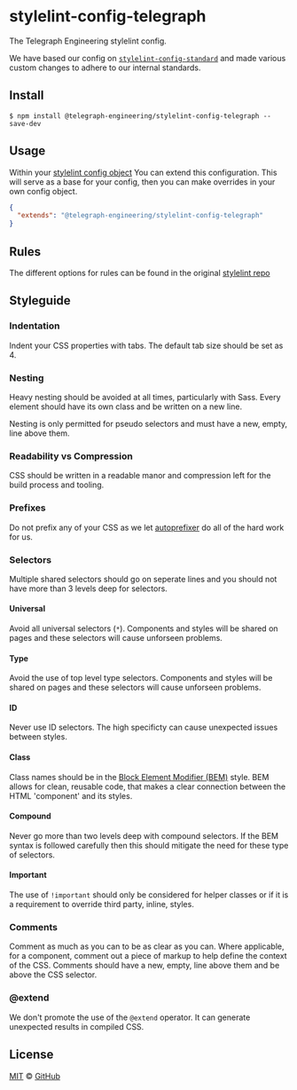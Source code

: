 # stylelint-config-telegraph

The Telegraph Engineering stylelint config.

We have based our config on [`stylelint-config-standard`](https://github.com/stylelint/stylelint-config-standard) and made various custom changes to adhere to our internal standards.

## Install

```
$ npm install @telegraph-engineering/stylelint-config-telegraph --save-dev
```

## Usage

Within your [stylelint config object](http://stylelint.io/user-guide/configuration/#extends) You can extend this configuration. This will serve as a base for your config, then you can make overrides in your own config object.

```json
{
  "extends": "@telegraph-engineering/stylelint-config-telegraph"
}
```

## Rules

The different options for rules can be found in the original [stylelint repo](https://github.com/stylelint/stylelint/blob/master/docs/user-guide/rules.md)

## Styleguide

### Indentation 

Indent your CSS properties with tabs. The default tab size should be set as 4.

### Nesting

Heavy nesting should be avoided at all times, particularly with Sass. Every element should have its own class and be written on a new line.

Nesting is only permitted for pseudo selectors and must have a new, empty, line above them.

### Readability vs Compression

CSS should be written in a readable manor and compression left for the build process and tooling.

### Prefixes

Do not prefix any of your CSS as we let [autoprefixer](https://github.com/postcss/autoprefixer) do all of the hard work for us.

### Selectors

Multiple shared selectors should go on seperate lines and you should not have more than 3 levels deep for selectors.

#### Universal

Avoid all universal selectors (`*`). Components and styles will be shared on pages and these selectors will cause unforseen problems.

#### Type

Avoid the use of top level type selectors. Components and styles will be shared on pages and these selectors will cause unforseen problems.

#### ID

Never use ID selectors. The high specificty can cause unexpected issues between styles.

#### Class

Class names should be in the [Block Element Modifier (BEM)](http://getbem.com/introduction/) style. BEM allows for clean, reusable code, that makes a clear connection between the HTML 'component' and its styles.

#### Compound

Never go more than two levels deep with compound selectors. If the BEM syntax is followed carefully then this should mitigate the need for these type of selectors.

#### Important

The use of `!important` should only be considered for helper classes or if it is a requirement to override third party, inline, styles.

### Comments

Comment as much as you can to be as clear as you can. Where applicable, for a component, comment out a piece of markup to help define the context of the CSS. Comments should have a new, empty, line above them and be above the CSS selector.

### @extend

We don't promote the use of the `@extend` operator. It can generate unexpected results in compiled CSS.

## License

[MIT](./LICENSE) &copy; [GitHub](https://github.com/)
